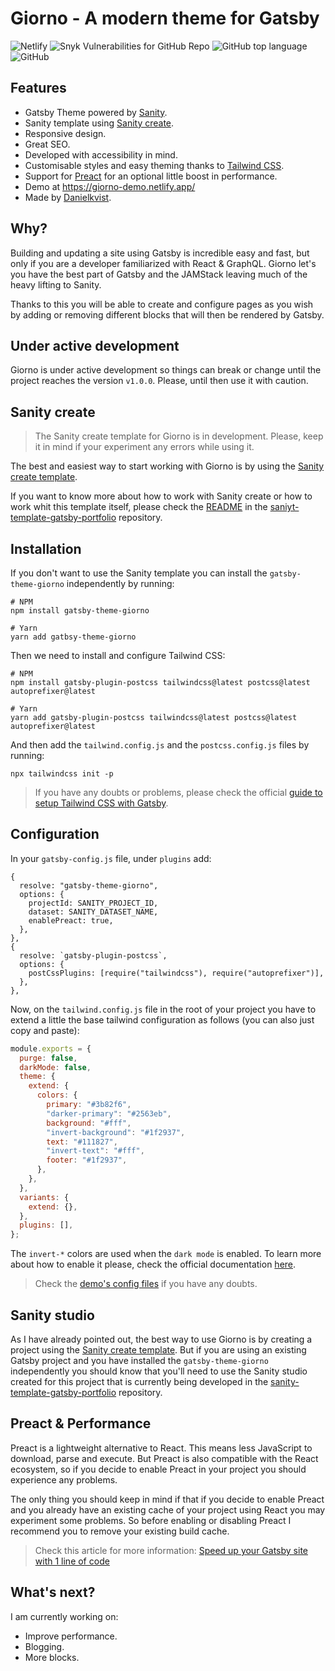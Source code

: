 # Giorno - A modern theme for Gatsby

![Netlify](https://img.shields.io/netlify/ff2d155e-966c-4aaa-b29c-e06fff1c2332?style=flat-square)
![Snyk Vulnerabilities for GitHub Repo](https://img.shields.io/snyk/vulnerabilities/github/danielkvist/gatsby-theme-giorno?style=flat-square)
![GitHub top language](https://img.shields.io/github/languages/top/danielkvist/gatsby-theme-giorno?style=flat-square)
![GitHub](https://img.shields.io/github/license/danielkvist/gatsby-theme-giorno?style=flat-square)

## Features

- Gatsby Theme powered by [Sanity](https://www.sanity.io/).
- Sanity template using [Sanity create](https://www.sanity.io/create?template=danielkvist%2Fsanity-template-gatsby-portfolio).
- Responsive design.
- Great SEO.
- Developed with accessibility in mind.
- Customisable styles and easy theming thanks to [Tailwind CSS](https://tailwindcss.com/).
- Support for [Preact](https://preactjs.com/) for an optional little boost in performance.
- Demo at https://giorno-demo.netlify.app/
- Made by [Danielkvist](https://dkvist.com/).

## Why?

Building and updating a site using Gatsby is incredible easy and fast, but only if you are a developer familiarized with React & GraphQL. Giorno let's you have the best part of Gatsby and the JAMStack leaving much of the heavy lifting to Sanity.

Thanks to this you will be able to create and configure pages as you wish by adding or removing different blocks that will then be rendered by Gatsby.

## Under active development

Giorno is under active development so things can break or change until the project reaches the version `v1.0.0`. Please, until then use it with caution.

## Sanity create

> The Sanity create template for Giorno is in development. Please, keep it in mind if your experiment any errors while using it.

The best and easiest way to start working with Giorno is by using the [Sanity create template](https://www.sanity.io/create?template=danielkvist%2Fsanity-template-gatsby-portfolio).

If you want to know more about how to work with Sanity create or how to work whit this template itself, please check the [README](https://github.com/danielkvist/sanity-template-gatsby-portfolio#readme) in the [saniyt-template-gatsby-portfolio](https://github.com/danielkvist/sanity-template-gatsby-portfolio) repository.

## Installation

If you don't want to use the Sanity template you can install the `gatsby-theme-giorno` independently by running:

```shell
# NPM
npm install gatsby-theme-giorno

# Yarn
yarn add gatbsy-theme-giorno
```

Then we need to install and configure Tailwind CSS:

```shell
# NPM
npm install gatsby-plugin-postcss tailwindcss@latest postcss@latest autoprefixer@latest

# Yarn
yarn add gatsby-plugin-postcss tailwindcss@latest postcss@latest autoprefixer@latest
```

And then add the `tailwind.config.js` and the `postcss.config.js` files by running:

```shell
npx tailwindcss init -p
```

> If you have any doubts or problems, please check the official [guide to setup Tailwind CSS with Gatsby](https://tailwindcss.com/docs/guides/gatsby).

## Configuration

In your `gatsby-config.js` file, under `plugins` add:

```
{
  resolve: "gatsby-theme-giorno",
  options: {
    projectId: SANITY_PROJECT_ID,
    dataset: SANITY_DATASET_NAME,
    enablePreact: true,
  },
},
{
  resolve: `gatsby-plugin-postcss`,
  options: {
    postCssPlugins: [require("tailwindcss"), require("autoprefixer")],
  },
},
```

Now, on the `tailwind.config.js` file in the root of your project you have to extend a little the base tailwind configuration as follows (you can also just copy and paste):

```js
module.exports = {
  purge: false,
  darkMode: false,
  theme: {
    extend: {
      colors: {
        primary: "#3b82f6",
        "darker-primary": "#2563eb",
        background: "#fff",
        "invert-background": "#1f2937",
        text: "#111827",
        "invert-text": "#fff",
        footer: "#1f2937",
      },
    },
  },
  variants: {
    extend: {},
  },
  plugins: [],
};
```

The `invert-*` colors are used when the `dark mode` is enabled. To learn more about how to enable it please, check the official documentation [here](https://tailwindcss.com/docs/dark-mode#toggling-dark-mode-manually).

> Check the [demo's config files](https://github.com/danielkvist/gatsby-theme-giorno/tree/main/demo) if you have any doubts.

## Sanity studio

As I have already pointed out, the best way to use Giorno is by creating a project using the [Sanity create template](https://www.sanity.io/create?template=danielkvist%2Fsanity-template-gatsby-portfolio). But if you are using an existing Gatsby project and you have installed the `gatsby-theme-giorno` independently you should know that you'll need to use the Sanity studio created for this project that is currently being developed in the [sanity-template-gatsby-portfolio](https://github.com/danielkvist/sanity-template-gatsby-portfolio/tree/master/template/studio) repository.

## Preact & Performance

Preact is a lightweight alternative to React. This means less JavaScript to download, parse and execute. But Preact is also compatible with the React ecosystem, so if you decide to enable Preact in your project you should experience any problems.

The only thing you should keep in mind if that if you decide to enable Preact and you already have an existing cache of your project using React you may experiment some problems. So before enabling or disabling Preact I recommend you to remove your existing build cache.

> Check this article for more information: [Speed up your Gatsby site with 1 line of code](https://hdoro.dev/speed-up-gatsby-site)

## What's next?

I am currently working on:

- Improve performance.
- Blogging.
- More blocks.
